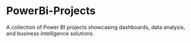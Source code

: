 # PowerBi-Projects
A collection of Power BI projects showcasing dashboards, data analysis, and business intelligence solutions.
